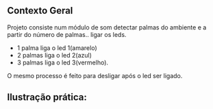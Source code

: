 # 
## Contexto Geral
Projeto consiste num módulo de som detectar palmas do ambiente e a partir do número de palmas.. ligar os leds. 
- 1 palma liga o led 1(amarelo)
- 2 palmas liga o led 2(azul)
- 3 palmas liga o led 3(vermelho).

O mesmo processo é feito para desligar após o led ser ligado.

## Ilustração prática:
